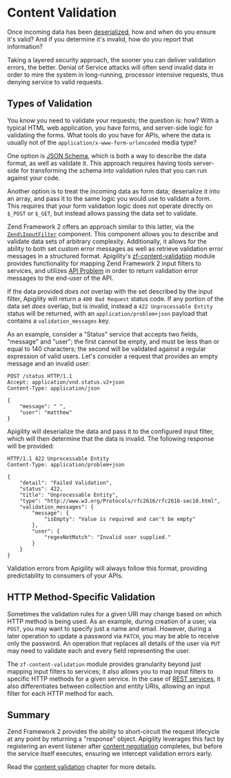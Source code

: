 Content Validation
==================

Once incoming data has been
[deserialized](/api-primer/content-negotiation.md#content-type-negotiation), how and when do you
ensure it's valid? And if you determine it's invalid, how do you report that information?

Taking a layered security approach, the sooner you can deliver validation errors, the better. Denial
of Service attacks will often send invalid data in order to mire the system in long-running,
processor intensive requests, thus denying service to valid requests.

Types of Validation
-------------------

You know you need to validate your requests; the question is: how? With a typical HTML web
application, you have forms, and server-side logic for validating the forms. What tools do you have
for APIs, where the data is usually not of the `application/x-www-form-urlencoded` media type?

One option is [JSON Schema](http://json-schema.org/), which is both a way to describe the data
format, as well as validate it. This approach requires having tools server-side for transforming the
schema into validation rules that you can run against your code.

Another option is to treat the incoming data as form data; deserialize it into an array, and pass it
to the same logic you would use to validate a form. This requires that your form validation logic
does not operate directly on `$_POST` or `$_GET`, but instead allows passing the data set to
validate.

Zend Framework 2 offers an approach similar to this latter, via the
[`Zend\InputFilter`](http://framework.zend.com/manual/2.3/en/modules/zend.input-filter.intro.html)
component. This component allows you to describe and validate data sets of arbitrary complexity.
Additionally, it allows for the ability to both set custom error messages as well as retrieve
validation error messages in a structured format.  Apigility's
[zf-content-validation](https://github.com/zfcampus/zf-content-validation) module provides
functionality for mapping Zend Framework 2 input filters to services, and utilizes [API
Problem](/api-primer/error-reporting.md#api-problem) in order to return validation error messages to
the end-user of the API.


If the data provided _does_ _not_ overlap with the set described by the input filter, Apigility will
return a `400 Bad Request` status code. If any portion of the data set _does_ overlap, but is
invalid, instead a `422 Unprocessable Entity` status will be returned, with an
`application/problem+json` payload that contains a `validation_messages` key.

As an example, consider a "Status" service that accepts two fields, "message" and "user"; the first
cannot be empty, and must be less than or equal to 140 characters; the second will be validated
against a regular expression of valid users. Let's consider a request that provides an empty message
and an invalid user:

```HTTP
POST /status HTTP/1.1
Accept: application/vnd.status.v2+json
Content-Type: application/json

{
    "message": " ",
    "user": "matthew"
}
```

Apigility will deserialize the data and pass it to the configured input filter, which will then
determine that the data is invalid. The following response will be provided:

```HTTP
HTTP/1.1 422 Unprocessable Entity
Content-Type: application/problem+json

{
    "detail": "Failed Validation",
    "status": 422,
    "title": "Unprocessable Entity",
    "type": "http://www.w3.org/Protocols/rfc2616/rfc2616-sec10.html",
    "validation_messages": {
        "message": {
            "isEmpty": "Value is required and can't be empty"
        },
        "user": {
            "regexNotMatch": "Invalid user supplied."
        }
    }
}
```

Validation errors from Apigility will always follow this format, providing predictability to
consumers of your APIs.

HTTP Method-Specific Validation
-------------------------------

Sometimes the validation rules for a given URI may change based on which HTTP method is being used.
As an example, during creation of a user, via `POST`, you may want to specify just a name and email.
However, during a later operation to update a password via `PATCH`, you may be able to receive only
the password. An operation that replaces all details of the user via `PUT` may need to validate each
and every field representing the user.

The `zf-content-validation` module provides granularity beyond just mapping input filters to
services; it also allows you to map input filters to specific HTTP methods for a given service. In
the case of [REST services](/api-primer/what-is-an-api.md#rest), it also differentiates between
collection and entity URIs, allowing an input filter for each HTTP method for each.

Summary
-------

Zend Framework 2 provides the ability to short-circuit the request lifecycle at any point by
returning a "response" object. Apigility leverages this fact by registering an event listener
after [content negotiation](/api-primer/content-negotiation.md) completes, but before the service
itself executes, ensuring we intercept validation errors early.

Read the [content validation](/content-validation/index) chapter for more details.
